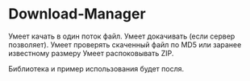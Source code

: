Download-Manager
================

Умеет качать в один поток файл. Умеет докачивать (если сервер позволяет). Умеет проверять скаченный файл по MD5 или заранее известному размеру
Умеет распоковывать ZIP.

Библиотека и пример использования будет посля.
